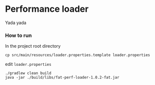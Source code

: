 ﻿Performance loader
=========

Yada yada

### How to run

In the project root directory

```
cp src/main/resources/loader.properties.template loader.properties
```

edit `loader.properties`

```
./gradlew clean build
java -jar ./build/libs/fat-perf-loader-1.0.2-fat.jar
```
